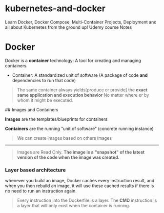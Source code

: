 # kubernetes-and-docker
Learn Docker, Docker Compose, Multi-Container Projects, Deployment and all about Kubernetes from the ground up! Udemy course Notes


# Docker
Docker is a **container** technology: A tool for creating and managing containers

* Container: A standardized unit of software (A package of code **and** dependencies to run that code)

> The same container always yields[produce or provide] the **exact same application and execution behavior** No matter where or by whom it might be executed.


## Images and Containers

**Images** are the templates/blueprints for containers

**Containers** are the running "unit of software" (concrete running instance)


> We can create images based on others images

---

> Images are Read Only. **The image is a "snapshot" of the latest version of the code when the image was created.**


### Layer based architecture

whenever you build an image, Docker caches every instruction result, and when you then rebuild an image, it will use these cached results if there is no need to run an instruction again.

> Every instruction into the Dockerfile is a layer. The **CMD** instruction is a layer that will only exist when the container is running.







